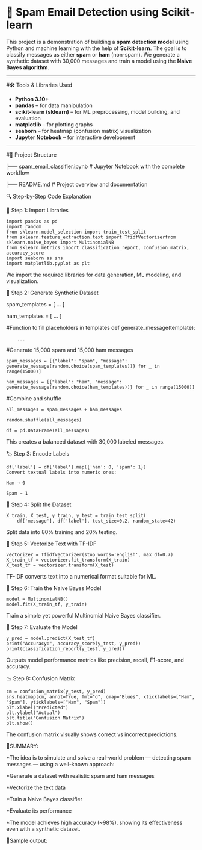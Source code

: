 # 📧 Spam Email Detection using Scikit-learn

This project is a demonstration of building a **spam detection model** using Python and machine learning with the help of **Scikit-learn**. The goal is to classify messages as either **spam** or **ham** (non-spam). We generate a synthetic dataset with 30,000 messages and train a model using the **Naive Bayes algorithm**.

---

#🛠️ Tools & Libraries Used

- **Python 3.10+**
- **pandas** – for data manipulation
- **scikit-learn (sklearn)** – for ML preprocessing, model building, and evaluation
- **matplotlib** – for plotting graphs
- **seaborn** – for heatmap (confusion matrix) visualization
- **Jupyter Notebook** – for interactive development

---

#📂 Project Structure

├── spam_email_classifier.ipynb     # Jupyter Notebook with the complete workflow

├── README.md                       # Project overview and documentation


🔍 Step-by-Step Code Explanation

📄 Step 1: Import Libraries

    import pandas as pd
    import random
    from sklearn.model_selection import train_test_split
    from sklearn.feature_extraction.text import TfidfVectorizerfrom sklearn.naive_bayes import MultinomialNB
    from sklearn.metrics import classification_report, confusion_matrix, accuracy_score
    import seaborn as sns
    import matplotlib.pyplot as plt
We import the required libraries for data generation, ML modeling, and visualization.

🧪 Step 2: Generate Synthetic Dataset

spam_templates = [ ... ]

ham_templates = [ ... ]

 #Function to fill placeholders in templates
    def generate_message(template):
    
        ...
    
 #Generate 15,000 spam and 15,000 ham messages
 
    spam_messages = [{"label": "spam", "message": generate_message(random.choice(spam_templates))} for _ in range(15000)]
    
    ham_messages = [{"label": "ham", "message": generate_message(random.choice(ham_templates))} for _ in range(15000)]

#Combine and shuffle

    all_messages = spam_messages + ham_messages
    
    random.shuffle(all_messages)
    
    df = pd.DataFrame(all_messages)
    
This creates a balanced dataset with 30,000 labeled messages.

🏷 Step 3: Encode Labels

    df['label'] = df['label'].map({'ham': 0, 'spam': 1})
    Convert textual labels into numeric ones:

    Ham → 0

    Spam → 1

🔀 Step 4: Split the Dataset

    X_train, X_test, y_train, y_test = train_test_split(
        df['message'], df['label'], test_size=0.2, random_state=42)
Split data into 80% training and 20% testing.

🧠 Step 5: Vectorize Text with TF-IDF

    vectorizer = TfidfVectorizer(stop_words='english', max_df=0.7)
    X_train_tf = vectorizer.fit_transform(X_train)
    X_test_tf = vectorizer.transform(X_test)
TF-IDF converts text into a numerical format suitable for ML.

🤖 Step 6: Train the Naive Bayes Model

    model = MultinomialNB()
    model.fit(X_train_tf, y_train)
Train a simple yet powerful Multinomial Naive Bayes classifier.

🧾 Step 7: Evaluate the Model

    y_pred = model.predict(X_test_tf)
    print("Accuracy:", accuracy_score(y_test, y_pred))
    print(classification_report(y_test, y_pred))
Outputs model performance metrics like precision, recall, F1-score, and accuracy.

📉 Step 8: Confusion Matrix

    cm = confusion_matrix(y_test, y_pred)
    sns.heatmap(cm, annot=True, fmt="d", cmap="Blues", xticklabels=["Ham", "Spam"], yticklabels=["Ham", "Spam"])
    plt.xlabel("Predicted")
    plt.ylabel("Actual")
    plt.title("Confusion Matrix")
    plt.show()
The confusion matrix visually shows correct vs incorrect predictions.

📄SUMMARY:

*The idea is to simulate and solve a real-world problem — detecting spam messages — using a well-known approach:

*Generate a dataset with realistic spam and ham messages

*Vectorize the text data

*Train a Naive Bayes classifier

*Evaluate its performance

*The model achieves high accuracy (~98%), showing its effectiveness even with a synthetic dataset.

🧠Sample output:



